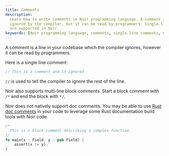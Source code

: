 ```yaml
---
title: Comments
description:
  Learn how to write comments in Noir programming language. A comment is a line of code that is
  ignored by the compiler, but it can be read by programmers. Single-line and multi-line comments
  are supported in Noir.
keywords: [Noir programming language, comments, single-line comments, multi-line comments]
---
```


A comment is a line in your codebase which the compiler ignores, however it can be read by
programmers.

Here is a single line comment:

```rust
// This is a comment and is ignored
```

`//` is used to tell the compiler to ignore the rest of the line.

Noir also supports multi-line block comments. Start a block comment with `/*` and end the block with `*/`.

Noir does not natively support doc comments. You may be able to use [Rust doc comments](https://doc.rust-lang.org/reference/comments.html) in your code to leverage some Rust documentation build tools with Noir code.

```rust
/*
  This is a block comment describing a complex function.
*/
fn main(x : Field, y : pub Field) {
    assert(x != y);
}
```
